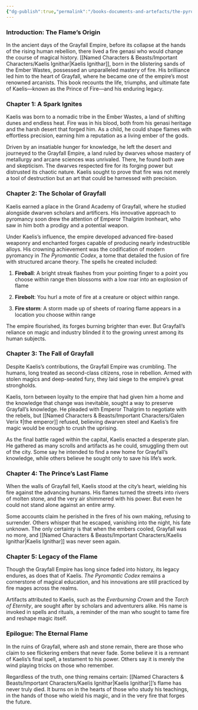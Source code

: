 ```yaml
---
{"dg-publish":true,"permalink":"/books-documents-and-artefacts/the-pyromancer-s-legacy-the-chronicles-of-kaelis-ignithar/","updated":"2025-06-30T20:16:52.202+01:00"}
---
```


### Introduction: The Flame’s Origin

In the ancient days of the Grayfall Empire, before its collapse at the hands of the rising human rebellion, there lived a fire genasi who would change the course of magical history. [[Named Characters & Beasts/Important Characters/Kaelis Ignithar\|Kaelis Ignithar]], born in the blistering sands of the Ember Wastes, possessed an unparalleled mastery of fire. His brilliance led him to the heart of Grayfall, where he became one of the empire’s most renowned arcanists. This book recounts the life, triumphs, and ultimate fate of Kaelis—known as the Prince of Fire—and his enduring legacy.

### Chapter 1: A Spark Ignites

Kaelis was born to a nomadic tribe in the Ember Wastes, a land of shifting dunes and endless heat. Fire was in his blood, both from his genasi heritage and the harsh desert that forged him. As a child, he could shape flames with effortless precision, earning him a reputation as a living ember of the gods.

Driven by an insatiable hunger for knowledge, he left the desert and journeyed to the Grayfall Empire, a land ruled by dwarves whose mastery of metallurgy and arcane sciences was unrivaled. There, he found both awe and skepticism. The dwarves respected fire for its forging power but distrusted its chaotic nature. Kaelis sought to prove that fire was not merely a tool of destruction but an art that could be harnessed with precision.

### Chapter 2: The Scholar of Grayfall

Kaelis earned a place in the Grand Academy of Grayfall, where he studied alongside dwarven scholars and artificers. His innovative approach to pyromancy soon drew the attention of Emperor Thalgrim Ironheart, who saw in him both a prodigy and a potential weapon.

Under Kaelis’s influence, the empire developed advanced fire-based weaponry and enchanted forges capable of producing nearly indestructible alloys. His crowning achievement was the codification of modern pyromancy in _The Pyromantic Codex_, a tome that detailed the fusion of fire with structured arcane theory. The spells he created included:

1. **Fireball**: A bright streak flashes from your pointing finger to a point you choose within range then blossoms with a low roar into an explosion of flame

2. **Firebolt**: You hurl a mote of fire at a creature or object within range.

3. **Fire storm**: A storm made up of sheets of roaring flame appears in a location you choose within range

The empire flourished, its forges burning brighter than ever. But Grayfall’s reliance on magic and industry blinded it to the growing unrest among its human subjects.

### Chapter 3: The Fall of Grayfall

Despite Kaelis’s contributions, the Grayfall Empire was crumbling. The humans, long treated as second-class citizens, rose in rebellion. Armed with stolen magics and deep-seated fury, they laid siege to the empire’s great strongholds.

Kaelis, torn between loyalty to the empire that had given him a home and the knowledge that change was inevitable, sought a way to preserve Grayfall’s knowledge. He pleaded with Emperor Thalgrim to negotiate with the rebels, but [[Named Characters & Beasts/Important Characters/Galen Verix ‡\|the emperor]] refused, believing dwarven steel and Kaelis’s fire magic would be enough to crush the uprising.

As the final battle raged within the capital, Kaelis enacted a desperate plan. He gathered as many scrolls and artifacts as he could, smuggling them out of the city. Some say he intended to find a new home for Grayfall’s knowledge, while others believe he sought only to save his life’s work.

### Chapter 4: The Prince’s Last Flame

When the walls of Grayfall fell, Kaelis stood at the city’s heart, wielding his fire against the advancing humans. His flames turned the streets into rivers of molten stone, and the very air shimmered with his power. But even he could not stand alone against an entire army.

Some accounts claim he perished in the fires of his own making, refusing to surrender. Others whisper that he escaped, vanishing into the night, his fate unknown. The only certainty is that when the embers cooled, Grayfall was no more, and [[Named Characters & Beasts/Important Characters/Kaelis Ignithar\|Kaelis Ignithar]] was never seen again.

###  Chapter 5: Legacy of the Flame

Though the Grayfall Empire has long since faded into history, its legacy endures, as does that of Kaelis. _The Pyromantic Codex_ remains a cornerstone of magical education, and his innovations are still practiced by fire mages across the realms.

Artifacts attributed to Kaelis, such as the _Everburning Crown_ and the _Torch of Eternity_, are sought after by scholars and adventurers alike. His name is invoked in spells and rituals, a reminder of the man who sought to tame fire and reshape magic itself.

### Epilogue: The Eternal Flame

In the ruins of Grayfall, where ash and stone remain, there are those who claim to see flickering embers that never fade. Some believe it is a remnant of Kaelis’s final spell, a testament to his power. Others say it is merely the wind playing tricks on those who remember.

Regardless of the truth, one thing remains certain: [[Named Characters & Beasts/Important Characters/Kaelis Ignithar\|Kaelis Ignithar]]’s flame has never truly died. It burns on in the hearts of those who study his teachings, in the hands of those who wield his magic, and in the very fire that forges the future.
